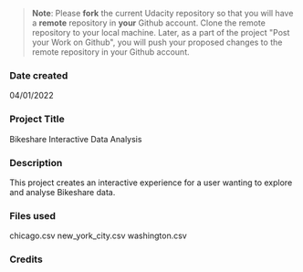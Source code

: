 >**Note**: Please **fork** the current Udacity repository so that you will have a **remote** repository in **your** Github account. Clone the remote repository to your local machine. Later, as a part of the project "Post your Work on Github", you will push your proposed changes to the remote repository in your Github account.

### Date created
04/01/2022

### Project Title
Bikeshare Interactive Data Analysis

### Description
This project creates an interactive experience for a user wanting to explore and analyse Bikeshare data.

### Files used
chicago.csv
new_york_city.csv
washington.csv

### Credits
